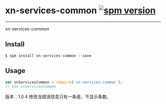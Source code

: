 # xn-services-common [![spm version](http://spm.xiniunet.com:3000/badge/xn-services-common)](http://spm.xiniunet.com:3000/package/xn-services-common)

---

xn-services-common

## Install

```
$ spm install xn-services-common --save
```

## Usage

```js
var xnServicesCommon = require('xn-services-common');
// use xnServicesCommon
```

版本：1.0.4  修改当错误信息只有一条是，不显示条数、
